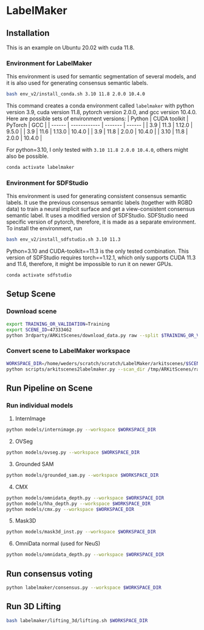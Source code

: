 # LabelMaker

## Installation

This is an example on Ubuntu 20.02 with cuda 11.8. 

### Environment for LabelMaker
This environment is used for semantic segmentation of several models, and it is also used for generating consensus semantic labels.

```sh
bash env_v2/install_conda.sh 3.10 11.8 2.0.0 10.4.0
```

This command creates a conda environment called `labelmaker` with python version 3.9, cuda version 11.8, pytorch version 2.0.0, and gcc version 10.4.0. Here are possible sets of environment versions:
| Python | CUDA toolkit | PyTorch | GCC    |
| ------ | ------------ | ------- | ------ |
| 3.9    | 11.3         | 1.12.0  | 9.5.0  |
| 3.9    | 11.6         | 1.13.0  | 10.4.0 |
| 3.9    | 11.8         | 2.0.0   | 10.4.0 |
| 3.10   | 11.8         | 2.0.0   | 10.4.0 |

For python=3.10, I only tested with `3.10 11.8 2.0.0 10.4.0`, others might also be possible.

```sh
conda activate labelmaker
```

### Environment for SDFStudio
This environment is used for generating consistent consensus semantic labels. It use the previous consensus semantic labels (together with RGBD data) to train a neural implicit surface and get a view-consistent consensus semantic label. It uses a modified version of SDFStudio. SDFStudio need specific version of pytorch, therefore, it is made as a separate environment. To install the environment, run
```sh
bash env_v2/install_sdfstudio.sh 3.10 11.3
```
Python=3.10 and CUDA-toolkit==11.3 is the only tested combination. This version of SDFStudio requires torch==1.12.1, which only supports CUDA 11.3 and 11.6, therefore, it might be impossible to run it on newer GPUs.

```sh
conda activate sdfstudio
```

## Setup Scene

### Download scene

```sh
export TRAINING_OR_VALIDATION=Training
export SCENE_ID=47333462
python 3rdparty/ARKitScenes/download_data.py raw --split $TRAINING_OR_VALIDATION --video_id $SCENE_ID --download_dir /tmp/ARKitScenes/ --raw_dataset_assets lowres_depth confidence lowres_wide.traj lowres_wide lowres_wide_intrinsics
```

### Convert scene to LabelMaker workspace

```sh
WORKSPACE_DIR=/home/weders/scratch/scratch/LabelMaker/arkitscenes/$SCENE_ID
python scripts/arkitscenes2labelmaker.py --scan_dir /tmp/ARKitScenes/raw/$TRAINING_OR_VALIDATION/$SCENE_ID --target_dir $WORKSPACE_DIR
```

## Run Pipeline on Scene

### Run individual models

1. InternImage

```sh
python models/internimage.py --workspace $WORKSPACE_DIR
```

2. OVSeg
   
```sh
python models/ovseg.py --workspace $WORKSPACE_DIR
```

3. Grounded SAM

```sh
python models/grounded_sam.py --workspace $WORKSPACE_DIR
```

4. CMX

```sh
python models/omnidata_depth.py --workspace $WORKSPACE_DIR
python models/hha_depth.py --workspace $WORKSPACE_DIR
python models/cmx.py --workspace $WORKSPACE_DIR
```

5. Mask3D

```sh
python models/mask3d_inst.py --workspace $WORKSPACE_DIR
```

6. OmniData normal (used for NeuS)
```sh
python models/omnidata_depth.py --workspace $WORKSPACE_DIR
```

## Run consensus voting

```sh
python labelmaker/consensus.py --workspace $WORKSPACE_DIR
```


## Run 3D Lifting
```sh
bash labelmaker/lifting_3d/lifting.sh $WORKSPACE_DIR
```
